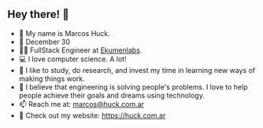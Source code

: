 ## Hey there! 👋

- 👨 My name is Marcos Huck. 
- 🎂 December 30
- 👨‍💻 FullStack Engineer at [Ekumenlabs](https://www.ekumenlabs.com).
- 💻 I love computer science. A lot! 
- 🔬 I like to study, do research, and invest my time in learning new ways of making things work.
- 💭 I believe that engineering is solving people's problems. I love to help people achieve their goals and dreams using technology.
- 📫 Reach me at: marcos@huck.com.ar
- 📄 Check out my website: https://huck.com.ar
